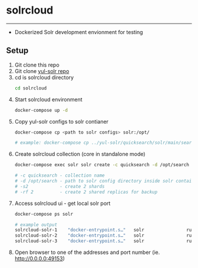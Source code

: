 # solrcloud
---
* Dockerized Solr development envionment for testing

## Setup
1. Git clone this repo
2. Git clone [yul-solr repo](https://github.com/yalelibrary/yul-solr.git)
3. cd is solrcloud directory
    ```bash
    cd solrcloud
    ```
4. Start solrcloud environment
    ```bash
    docker-compose up -d
    ```
5. Copy yul-solr configs to solr contianer
    ```bash
    docker-compose cp <path to solr configs> solr:/opt/
    
    # example: docker-compose cp ../yul-solr/quicksearch/solr/main/search solr:/opt/
    ```
6. Create solrcloud collection (core in standalone mode)
    ```bash
    docker-compose exec solr solr create -c quicksearch -d /opt/search -s2 -rf 2

    # -c quicksearch - collection name
    # -d /opt/search - path to solr config directory inside solr container
    # -s2            - create 2 shards
    # -rf 2          - create 2 shared replicas for backup 
    ```
7. Access solrcloud ui - get local solr port
    ```bash
    docker-compose ps solr

    # example output
    solrcloud-solr-1    "docker-entrypoint.s…"   solr                running             0.0.0.0:49153->8983/tcp, :::49153->8983/tcp
    solrcloud-solr-2    "docker-entrypoint.s…"   solr                running             0.0.0.0:49155->8983/tcp, :::49155->8983/tcp
    solrcloud-solr-3    "docker-entrypoint.s…"   solr                running             0.0.0.0:49154->8983/tcp, :::49154->8983/tcp
    ```
8. Open browser to one of the addresses and port number (ie. http://0.0.0.0:49153)


